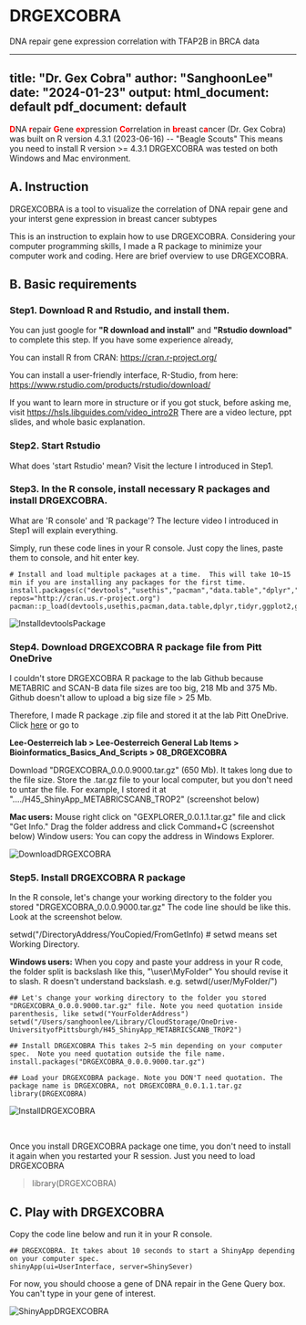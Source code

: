 # DRGEXCOBRA
DNA repair gene expression correlation with TFAP2B in BRCA data


---
title: "Dr. Gex Cobra"
author: "SanghoonLee"
date: "2024-01-23"
output: 
  html_document: default
pdf_document: default
---
  <span style="color:red">**D**</span>NA <span style="color:red">**r**</span>epair <span style="color:red">**G**</span>ene <span style="color:red">**ex**</span>pression <span style="color:red">**Co**</span>rrelation in <span style="color:red">**br**</span>east c<span style="color:red">**a**</span>ncer (Dr. Gex Cobra) was built on R version 4.3.1 (2023-06-16) -- "Beagle Scouts"  This means you need to install R version >= 4.3.1
DRGEXCOBRA was tested on both Windows and Mac environment.


## A. Instruction 
DRGEXCOBRA is a tool to visualize the correlation of DNA repair gene and your interst gene expression in breast cancer subtypes 

This is an instruction to explain how to use DRGEXCOBRA. Considering your computer programming skills, I made a R package to minimize your computer work and coding. Here are brief overview to use DRGEXCOBRA.

## B. Basic requirements

### Step1. Download R and Rstudio, and install them. 
You can just google for **"R download and install"** and **"Rstudio download"** to complete this step. If you have some experience already,

You can install R from CRAN: https://cran.r-project.org/
  
  You can install a user-friendly interface, R-Studio, from here: https://www.rstudio.com/products/rstudio/download/
  
  If you want to learn more in structure or if you got stuck, before asking me, visit https://hsls.libguides.com/video_intro2R There are a video lecture, ppt slides, and whole basic explanation.

### Step2. Start Rstudio
What does 'start Rstudio' mean? Visit the lecture I introduced in Step1.

### Step3. In the R console, install necessary R packages and install DRGEXCOBRA. 
What are 'R console' and 'R package'? The lecture video I introduced in Step1 will explain everything.

Simply, run these code lines in your R console. Just copy the lines, paste them to console, and hit enter key.

```{r}
# Install and load multiple packages at a time.  This will take 10~15 min if you are installing any packages for the first time.
install.packages(c("devtools","usethis","pacman","data.table","dplyr","tidyr","ggplot2","ggpubr","purrr","shiny"), repos="http://cran.us.r-project.org")
pacman::p_load(devtools,usethis,pacman,data.table,dplyr,tidyr,ggplot2,ggpubr,purrr,shiny)
```
![InstalldevtoolsPackage](https://github.com/leeoesterreich/DRGEXCOBRA/assets/87338488/bd7864ca-39d7-460f-b378-c06ae45b9c98)

### Step4. Download DRGEXCOBRA R package file from Pitt OneDrive
I couldn't store DRGEXCOBRA R package to the lab Github because METABRIC and SCAN-B data file sizes are too big, 218 Mb and 375 Mb. Github doesn't allow to upload a big size file > 25 Mb.

Therefore, I made R package .zip file and stored it at the lab Pitt OneDrive. Click [here](https://pitt-my.sharepoint.com/:f:/r/personal/avleelab_pitt_edu/Documents/Lee-Oesterreich%20Lab/Lee-Oesterreich%20General%20Lab%20Items/Bioinformatics_Basics_And_Scripts/08_DRGEXCOBRA?csf=1&web=1&e=Fcy1dl) or go to 

**Lee-Oesterreich lab > Lee-Oesterreich General Lab Items > Bioinformatics_Basics_And_Scripts > 08_DRGEXCOBRA**

Download "DRGEXCOBRA_0.0.0.9000.tar.gz" (650 Mb). It takes long due to the file size. Store the .tar.gz file to your local computer, but you don't need to untar the file. For example, I stored it at "..../H45_ShinyApp_METABRICSCANB_TROP2" (screenshot below)

**Mac users:** Mouse right click on "GEXPLORER_0.0.1.1.tar.gz" file and click "Get Info." Drag the folder address and click Command+C (screenshot below)
Window users: You can copy the address in Windows Explorer.

![DownloadDRGEXCOBRA](https://github.com/leeoesterreich/DRGEXCOBRA/assets/87338488/a4a77818-bc0a-444d-9057-a51718630e8d)

### Step5. Install DRGEXCOBRA R package
In the R console, let's change your working directory to the folder you stored "DRGEXCOBRA_0.0.0.9000.tar.gz" The code line should be like this. Look at the screenshot below. 

setwd("/DirectoryAddress/YouCopied/FromGetInfo)    # setwd means set Working Directory. 

**Windows users:** When you copy and paste your address in your R code, the folder split is backslash like this, "\user\MyFolder\" You should revise it to slash. R doesn't understand backslash. e.g. setwd(/user/MyFolder/")
```{r}
## Let's change your working directory to the folder you stored "DRGEXCOBRA_0.0.0.9000.tar.gz" file. Note you need quotation inside parenthesis, like setwd("YourFolderAddress")
setwd("/Users/sanghoonlee/Library/CloudStorage/OneDrive-UniversityofPittsburgh/H45_ShinyApp_METABRICSCANB_TROP2")

## Install DRGEXCOBRA This takes 2~5 min depending on your computer spec.  Note you need quotation outside the file name. 
install.packages("DRGEXCOBRA_0.0.0.9000.tar.gz")

## Load your DRGEXCOBRA package. Note you DON'T need quotation. The package name is DRGEXCOBRA, not DRGEXCOBRA_0.0.1.1.tar.gz
library(DRGEXCOBRA) 
```
![InstallDRGEXCOBRA](https://github.com/leeoesterreich/DRGEXCOBRA/assets/87338488/3f4b110d-6243-476e-9d15-196037759c23)

</br>
  
  Once you install DRGEXCOBRA package one time, you don't need to install it again when you restarted your R session. Just you need to load DRGEXCOBRA 

> library(DRGEXCOBRA)


## C. Play with DRGEXCOBRA

Copy the code line below and run it in your R console. 

```{r}
## DRGEXCOBRA. It takes about 10 seconds to start a ShinyApp depending on your computer spec.
shinyApp(ui=UserInterface, server=ShinySever)
```

For now, you should choose a gene of DNA repair in the Gene Query box. You can't type in your gene of interest. 

![ShinyAppDRGEXCOBRA](https://github.com/leeoesterreich/DRGEXCOBRA/assets/87338488/242aaf88-c758-49d4-aa0d-3c6bbfe5877a)




